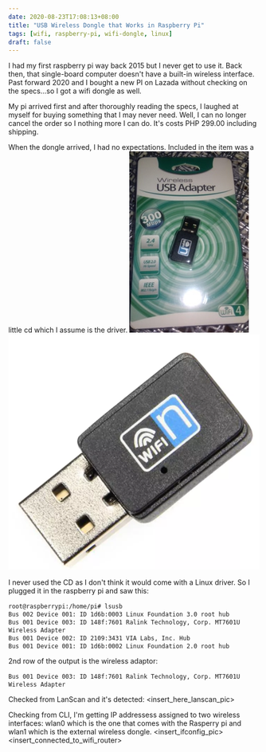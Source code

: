 ```yaml
--- 
date: 2020-08-23T17:08:13+08:00
title: "USB Wireless Dongle that Works in Raspberry Pi"
tags: [wifi, raspberry-pi, wifi-dongle, linux]
draft: false
--- 
```


I had my first raspberry pi way back 2015 but I never get to use it. Back then, that single-board computer doesn't have a built-in wireless interface.
Past forward 2020 and I bought a new PI on Lazada without checking on the specs...so I got a wifi dongle as well.

My pi arrived first and after thoroughly reading the specs, I laughed at myself for buying something that I may never need. 
Well, I can no longer cancel the order so I nothing more I can do. It's costs PHP 299.00 including shipping.

When the dongle arrived, I had no expectations. Included in the item was a little cd which I assume is the driver. 
![Boxed USB Wireless Dongle Item](/static/images/usb_wireless_dongle_boxed.jpg)
![Close-up Look of the USB Wireless Dongle](/static/images/usb_wireless_dongle_closeup.png)


I never used the CD as I don't think it would come with a Linux driver. So I plugged it in the raspberry pi and saw this:
```
root@raspberrypi:/home/pi# lsusb
Bus 002 Device 001: ID 1d6b:0003 Linux Foundation 3.0 root hub
Bus 001 Device 003: ID 148f:7601 Ralink Technology, Corp. MT7601U Wireless Adapter
Bus 001 Device 002: ID 2109:3431 VIA Labs, Inc. Hub
Bus 001 Device 001: ID 1d6b:0002 Linux Foundation 2.0 root hub
```
2nd row of the output is the wireless adaptor:
```
Bus 001 Device 003: ID 148f:7601 Ralink Technology, Corp. MT7601U Wireless Adapter
```
Checked from LanScan and it's detected:
<insert_here_lanscan_pic>

Checking from CLI, I'm getting IP addressess assigned to two wireless interfaces: wlan0 which is the one that comes with the Rasperry pi and wlan1 which is the external wireless dongle.
<insert_ifconfig_pic>
<insert_connected_to_wifi_router>

<TBD>

